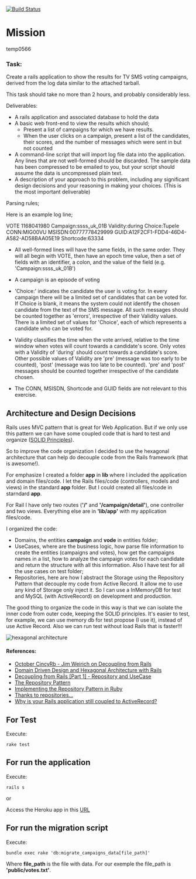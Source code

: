 [![Build
Status](https://travis-ci.org/agranado2k/mgg_campaign.svg?branch=master)](https://travis-ci.org/agranado2k/mgg_campaign)

# Mission
temp0566

### Task:

Create a rails application to show the results for TV SMS voting
campaigns,
derived from the log data similar to the attached tarball.

This task should take no more than 2 hours, and probably considerably
less.

Deliverables:

 - A rails application and associated database to hold the data
 - A basic web front-end to view the results which should;
   - Present a list of campaigns for which we have results.
   - When the user clicks on a campaign, present a list of the
     candidates, their scores, and the number of messages which were
sent in
     but not counted
 - A command-line script that will import log file data into the
   application.
   Any lines that are not well-formed should be discarded. The sample
data
   has been compressed to be emailed to you, but your script should
assume
   the data is uncompressed plain text.
 - A description of your approach to this problem, including any
   significant design decisions and your reasoning in making your
   choices. (This is the most important deliverable)

Parsing rules;

Here is an example log line;

VOTE 1168041980 Campaign:ssss_uk_01B Validity:during Choice:Tupele
CONN:MIG00VU MSISDN:00777778429999
GUID:A12F2CF1-FDD4-46D4-A582-AD58BAA05E19 Shortcode:63334

- All well-formed lines will have the same fields, in the same order.
  They
 will all begin with VOTE, then have an epoch time value, then a set
 of fields with an identifier, a colon, and the value of the field
 (e.g. 'Campaign:ssss_uk_01B')

- A campaign is an episode of voting

- 'Choice:' indicates the candidate the user is voting for. In every
  campaign
 there will be a limited set of candidates that can be voted for.
 If Choice is blank, it means the system could not identify the chosen
 candidate from the text of the SMS message. All such messages should
 be counted together as 'errors', irrespective of their Validity
 values. There is a limited set of values for 'Choice', each of which
 represents a candidate who can be voted for.

- Validity classifies the time when the vote arrived, relative to the
  time
 window when votes will count towards a candidate's score.  Only votes
 with a Validity of 'during' should count towards a candidate's score.
 Other possible values of Validity are 'pre' (message was too early to
be
 counted), 'post' (message was too late to be counted). 'pre' and 'post'
 messages should be counted together irrespective of the candidate
chosen.

- The CONN, MSISDN, Shortcode and GUID fields are not relevant to this
 exercise.
 
## Architecture and Design Decisions
Rails uses MVC pattern that is great for Web Application. But if we only
use this pattern we can have some coupled code that is hard to test and
organize ([SOLID
Principles](https://en.wikipedia.org/wiki/SOLID_(object-oriented_design))).

So to improve the code organization I decided to use the hexagonal
architecture that can help do decouple code from the Rails framework
(that is awesome!).

For emphasize I created a folder **app** in **lib** where I included the
application and domain files/code. I let the Rails files/code
(controllers, models and views) in the standard **app** folder. But I
could created all files/code in starndard **app**.

For Rail I have only two routes (**'/'** and **'/campaign/detail'**),
one controller and two views. Everything else are in **'lib/app'** with
my application files/code. 

I organized the code: 
- Domains, the entities **campaign** and **vode** in entities folder;
- UseCases, where are the business logic, how parse file information to
  create the entities (campaigns and votes), how get the campaigns names
in a list, how to analyze the campaign votes for each candidate and
return the structure with all this information. Also I have test for all
the use cases on test folder;
- Repositories, here are how I abstract the Storage using the Repository
  Pattern that decouple my code from Active Record. It allow me to use
any kind of Storage only inject it. So I can use a InMemoryDB for test
and MySQL (with ActiveRecord) on development and production.

The good thing to organize the code in this way is that we can isolate
the inner code from outer code, keeping the SOLID principles. 
It's easier to test, for example, we can use memory db for test propose
(I use it), instead of use Active Record. Also we can run test without
load Rails that is faster!!!

![hexagonal
architecture](https://raw.githubusercontent.com/smakagon/decoupling/master/public/possible.png)


#### References:
- [October CincyRb - Jim Weirich on Decoupling from
  Rails](https://www.youtube.com/watch?v=tg5RFeSfBM4)
- [Domain Driven Design and Hexagonal Architecture with Rails](https://www.youtube.com/watch?v=_rbF97T4480)
- [Decoupling from Rails [Part 1] - Repository and
  UseCase](http://rubyblog.pro/2017/03/decoupling-from-rails-repository-and-use-case)
- [The Repository
  Pattern](https://8thlight.com/blog/mike-ebert/2013/03/23/the-repository-pattern.html)
- [Implementing the Repository Pattern in
  Ruby](http://hawkins.io/2013/10/implementing_the_repository_pattern/)
- [Thanks to
  repositories...](http://blog.arkency.com/2015/06/thanks-to-repositories/)
- [Why is your Rails application still coupled to
  ActiveRecord?](https://blog.lelonek.me/why-is-your-rails-application-still-coupled-to-activerecord-efe34d657c91)


## For Test
Execute:
```
rake test
```

## For run the application
Execute:
```
rails s
```
or

Access the Heroku app in this
[URL](https://mgagecampaign.herokuapp.com/)

## For run the migration script
Execute:
```
bundle exec rake 'db:migrate_campaigns_data[file_path]'
```
Where **file_path** is the file with data. For our exemple the file_path
is **'public/votes.txt'**.

